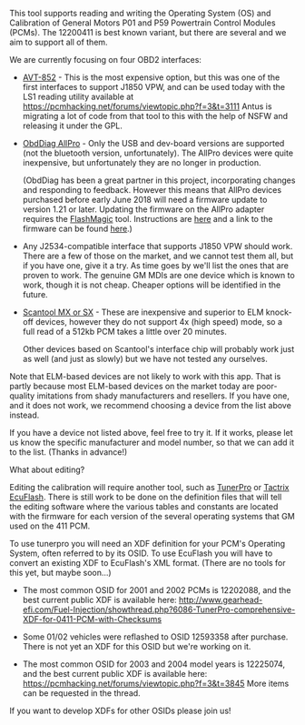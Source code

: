 This tool supports reading and writing the Operating System (OS) and Calibration of General Motors P01 and P59 Powertrain Control Modules (PCMs). The 12200411 is best known variant, but there are several and we aim to support all of them.

We are currently focusing on four OBD2 interfaces:

* [AVT-852](http://www.avt-hq.com/852_hw.htm) - This is the most expensive option, but this was one of the first interfaces to support J1850 VPW, and can be used today with the LS1 reading utility available at https://pcmhacking.net/forums/viewtopic.php?f=3&t=3111 Antus is migrating a lot of code from that tool to this with the help of NSFW and releasing it under the GPL.

* [ObdDiag AllPro](http://www.obddiag.net/products.html) - Only the USB and dev-board versions are supported (not the bluetooth version, unfortunately). The AllPro devices were quite inexpensive, but unfortunately they are no longer in production.

	(ObdDiag has been a great partner in this project, incorporating changes and responding to feedback. However this means that AllPro devices purchased before early June 2018 will need a firmware update to version 1.21 or later. Updating the firmware on the AllPro adapter requires the [FlashMagic](http://www.flashmagictool.com/download.html) tool. Instructions are [here](http://www.obddiag.net/allpro_prog.html) and a link to the firmware can be found [here](http://www.obddiag.net/allpro.html).)

* Any J2534-compatible interface that supports J1850 VPW should work. There are a few of those on the market, and we cannot test them all, but if you have one, give it a try. As time goes by we'll list the ones that are proven to work. The genuine GM MDIs are one device which is known to work, though it is not cheap. Cheaper options will be identified in the future.

* [Scantool MX or SX](https://www.scantool.net/obdlink-sx/) - These are inexpensive and superior to ELM knock-off devices, however they do not support 4x (high speed) mode, so a full read of a 512kb PCM takes a little over 20 minutes. 

    Other devices based on Scantool's interface chip will probably work just as well (and just as slowly) but we have not tested any ourselves.

Note that ELM-based devices are not likely to work with this app. That is partly because most ELM-based devices on the market today are poor-quality imitations from shady manufacturers and resellers. If you have one, and it does not work, we recommend choosing a device from the list above instead.

If you have a device not listed above, feel free to try it. If it works, please let us know the specific manufacturer and model number, so that we can add it to the list. (Thanks in advance!)

What about editing?  

Editing the calibration will require another tool, such as [TunerPro](http://www.tunerpro.net/) or [Tactrix EcuFlash](http://www.tactrix.com/). There is still work to be done on the definition files that will tell the editing software where the various tables and constants are located with the firmware for each version of the several operating systems that GM used on the 411 PCM. 

To use tunerpro you will need an XDF definition for your PCM's Operating System, often referred to by its OSID.  To use EcuFlash you will have to convert an existing XDF to EcuFlash's XML format. (There are no tools for this yet, but maybe soon...)

* The most common OSID for 2001 and 2002 PCMs is 12202088, and the best current public XDF is available here: http://www.gearhead-efi.com/Fuel-Injection/showthread.php?6086-TunerPro-comprehensive-XDF-for-0411-PCM-with-Checksums  

* Some 01/02 vehicles were reflashed to OSID 12593358 after purchase. There is not yet an XDF for this OSID but we're working on it.  

* The most common OSID for 2003 and 2004 model years is 12225074, and the best current public XDF is available here: https://pcmhacking.net/forums/viewtopic.php?f=3&t=3845 More items can be requested in the thread. 

If you want to develop XDFs for other OSIDs please join us!  




